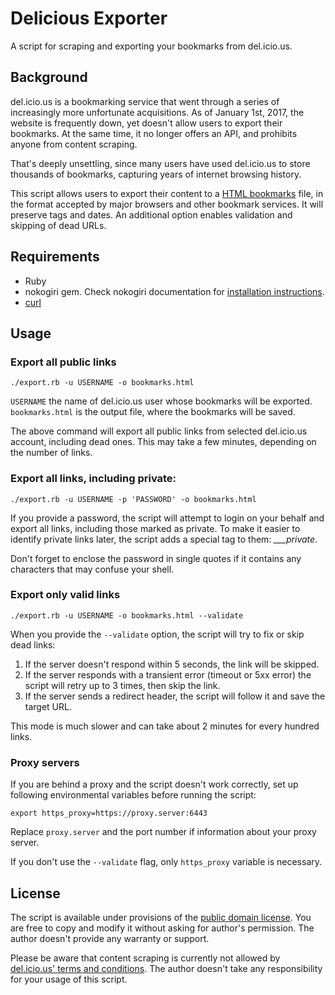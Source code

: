 # Delicious Exporter

A script for scraping and exporting your bookmarks from del.icio.us.

## Background

del.icio.us is a bookmarking service that went through a series of increasingly more unfortunate acquisitions. As of January 1st, 2017, the website is frequently down, yet doesn't allow users to export their bookmarks. At the same time, it no longer offers an API, and prohibits anyone from content scraping.

That's deeply unsettling, since many users have used del.icio.us to store thousands of bookmarks, capturing years of internet browsing history.

This script allows users to export their content to a [HTML bookmarks](https://msdn.microsoft.com/en-us/library/aa753582.aspx "Netscape Bookmark File Format") file, in the format accepted by major browsers and other bookmark services. It will preserve tags and dates. An additional option enables validation and skipping of dead URLs.


## Requirements

* Ruby
* nokogiri gem. Check nokogiri documentation for [installation instructions](http://www.nokogiri.org/tutorials/installing_nokogiri.html).
* [curl](https://curl.haxx.se/download.html)

## Usage

### Export all public links

`./export.rb -u USERNAME -o bookmarks.html`

`USERNAME` the name of del.icio.us user whose bookmarks will be exported. `bookmarks.html` is the output file, where the bookmarks will be saved.

The above command will export all public links from selected del.icio.us account, including dead ones. This may take a few minutes, depending on the number of links.

### Export all links, including private:

`./export.rb -u USERNAME -p 'PASSWORD' -o bookmarks.html`

If you provide a password, the script will attempt to login on your behalf and export all links, including those marked as private. To make it easier to identify private links later, the script adds a special tag to them: *___private*.

Don't forget to enclose the password in single quotes if it contains any characters that may confuse your shell.

### Export only valid links

`./export.rb -u USERNAME -o bookmarks.html --validate`

When you provide the `--validate` option, the script will try to fix or skip dead links:

1. If the server doesn't respond within 5 seconds, the link will be skipped.
2. If the server responds with a transient error (timeout or 5xx error) the script will retry up to 3 times, then skip the link.
3. If the server sends a redirect header, the script will follow it and save the target URL.

This mode is much slower and can take about 2 minutes for every hundred links.

### Proxy servers

If you are behind a proxy and the script doesn't work correctly, set up following environmental variables before running the script:

```export http_proxy http://proxy.server:3128
export https_proxy=https://proxy.server:6443
```

Replace `proxy.server` and the port number if information about your proxy server.

If you don't use the `--validate` flag, only `https_proxy` variable is necessary.


## License

The script is available under provisions of the [public domain license](https://creativecommons.org/publicdomain/zero/1.0/). You are free to copy and modify it without asking for author's permission. The author doesn't provide any warranty or support.

Please be aware that content scraping is currently not allowed by [del.icio.us' terms and conditions](https://del.icio.us/terms). The author doesn't take any responsibility for your usage of this script.
